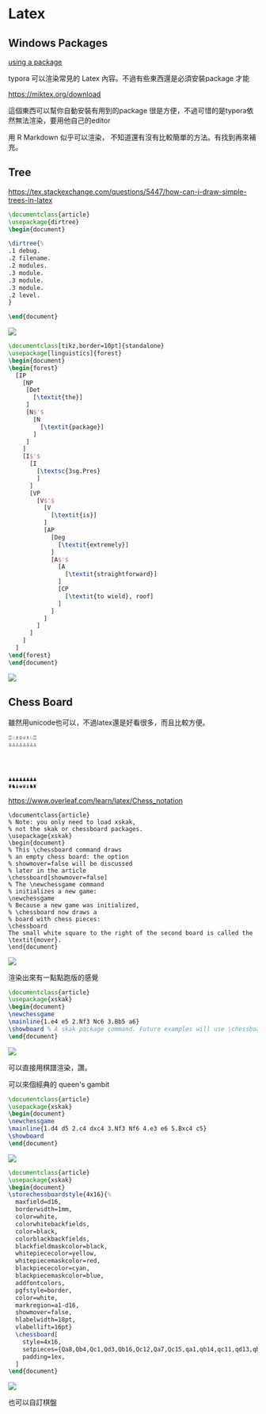 # Latex



## Windows Packages

[using a package](https://latex-tutorial.com/tutorials/packages/)



typora 可以渲染常見的 Latex 內容。不過有些東西還是必須安裝package 才能

https://miktex.org/download

這個東西可以幫你自動安裝有用到的package 很是方便，不過可惜的是typora依然無法渲染，要用他自己的editor



用 R Markdown 似乎可以渲染， 不知道還有沒有比較簡單的方法。有找到再來補充。

## Tree

https://tex.stackexchange.com/questions/5447/how-can-i-draw-simple-trees-in-latex

```latex
\documentclass{article}
\usepackage{dirtree}
\begin{document}

\dirtree{%
.1 debug.
.2 filename.
.2 modules.
.3 module.
.3 module.
.3 module.
.2 level.
}

\end{document}
```



![](https://i.imgur.com/rEfiPtT.png)

```latex
\documentclass[tikz,border=10pt]{standalone}
\usepackage[linguistics]{forest}
\begin{document}
\begin{forest}
  [IP
    [NP
     [Det
       [\textit{the}]
     ]
     [N$'$
       [N
         [\textit{package}]
       ]
     ]
    ]
    [I$'$
      [I
        [\textsc{3sg.Pres}
        ]
      ]
      [VP
        [V$'$
          [V
            [\textit{is}]
          ]
          [AP
            [Deg
              [\textit{extremely}]
            ]
            [A$'$
              [A
                [\textit{straightforward}]
              ]
              [CP
                [\textit{to wield}, roof]
              ]
            ]
          ]
        ]
      ]
    ]
  ]
\end{forest}
\end{document}
```

![](https://i.imgur.com/fhx9ui3.png)



## Chess Board

雖然用unicode也可以，不過latex還是好看很多，而且比較方便。

```
♖♘♗♔♕♗♘♖
♙♙♙♙♙♙♙♙




♟♟♟♟♟♟♟♟
♜♞♝♚♛♝♞♜
```



https://www.overleaf.com/learn/latex/Chess_notation

```lat
\documentclass{article}
% Note: you only need to load xskak,
% not the skak or chessboard packages.
\usepackage{xskak}
\begin{document}
% This \chessboard command draws 
% an empty chess board: the option
% showmover=false will be discussed
% later in the article
\chessboard[showmover=false]
% The \newchessgame command 
% initializes a new game:
\newchessgame
% Because a new game was initialized, 
% \chessboard now draws a 
% board with chess pieces:
\chessboard
The small white square to the right of the second board is called the \textit{mover}.
\end{document}
```

![](https://i.imgur.com/vhn5Nka.png)

渲染出來有一點點跑版的感覺





```latex
\documentclass{article}
\usepackage{xskak}
\begin{document}
\newchessgame
\mainline{1.e4 e5 2.Nf3 Nc6 3.Bb5 a6}
\showboard % A skak package command. Future examples will use \chessboard[...]
\end{document}
```

![](https://i.imgur.com/NqW0mih.png)

可以直接用棋譜渲染，讚。



可以來個經典的 queen's gambit

```latex
\documentclass{article}
\usepackage{xskak}
\begin{document}
\newchessgame
\mainline{1.d4 d5 2.c4 dxc4 3.Nf3 Nf6 4.e3 e6 5.Bxc4 c5}
\showboard
\end{document}
```

![](https://i.imgur.com/MIdFmRV.png)



```latex
\documentclass{article}
\usepackage{xskak}
\begin{document}
\storechessboardstyle{4x16}{%
  maxfield=d16,
  borderwidth=1mm,
  color=white,
  colorwhitebackfields,
  color=black,
  colorblackbackfields,
  blackfieldmaskcolor=black,
  whitepiececolor=yellow,
  whitepiecemaskcolor=red,
  blackpiececolor=cyan,
  blackpiecemaskcolor=blue,
  addfontcolors,
  pgfstyle=border,
  color=white,
  markregion=a1-d16,
  showmover=false,
  hlabelwidth=18pt,
  vlabellift=16pt}
  \chessboard[
    style=4x16,
    setpieces={Qa8,Qb4,Qc1,Qd3,Qb16,Qc12,Qa7,Qc15,qa1,qb14,qc11,qd13,qb6,qc2,qa4,qc5},
    padding=1ex,
  ]
\end{document}
```





![](https://i.imgur.com/WT35prL.png)

也可以自訂棋盤
